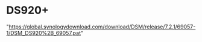 # DS920+ 
"https://global.synologydownload.com/download/DSM/release/7.2.1/69057-1/DSM_DS920%2B_69057.pat"
